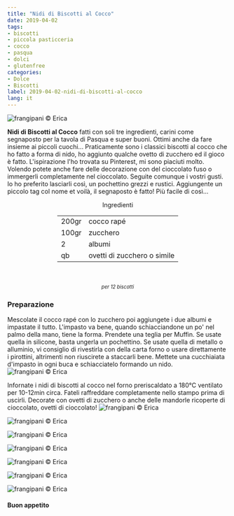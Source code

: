 ```yaml
---
title: "Nidi di Biscotti al Cocco"
date: 2019-04-02
tags:
- biscotti
- piccola pasticceria
- cocco
- pasqua
- dolci
- glutenfree
categories:
- Dolce
- Biscotti
label: 2019-04-02-nidi-di-biscotti-al-cocco
lang: it
---
```

![](header.jpeg "frangipani © Erica")

**Nidi di Biscotti al Cocco** fatti con soli tre ingredienti, carini come segnaposto per la tavola di Pasqua e super buoni. Ottimi anche da fare insieme ai piccoli cuochi... Praticamente sono i classici biscotti al cocco che ho fatto a forma di nido, ho aggiunto qualche ovetto di zucchero ed il gioco è fatto. L'ispirazione l'ho trovata su Pinterest, mi sono piaciuti molto. Volendo potete anche fare delle decorazione con del cioccolato fuso o immergerli completamente nel cioccolato. Seguite comunque i vostri gusti. Io ho preferito lasciarli così, un pochettino grezzi e rustici. Aggiungente un piccolo tag col nome et voilà, il segnaposto è fatto! Più facile di così... 


<div id="wrapper" style="text-align: center">
  <div id="yourdiv" style="display: inline-block;">
    <div class="ingredients" itemscope itemtype="http://schema.org/Recipe">
      <span itemprop="name" style="display:none;">Nidi di Biscotti al Cocco</span>
      <span itemprop="recipeCategory" style="display:none;">Dolce</span>
      <img itemprop="image" style="display:none;" class="ignore-gallery-item" src="header.jpeg"/>
      <span itemprop="author" style="display:none;">Erica Raiano</span>
      <span itemprop="description" style="display:none;">Nidi di Biscotti al Cocco fatti con soli tre ingredienti, carini come segnaposto per la tavola di Pasqua e super buoni.</span>
      <div class="ingredients-title">Ingredienti</div>
      <table>
        <tbody>
          <tr itemprop="recipeIngredient">
            <td>200gr</td>
            <td>cocco rapé</td>
          </tr>
          <tr itemprop="recipeIngredient">
            <td>100gr</td>
            <td>zucchero</td>
          </tr>
          <tr itemprop="recipeIngredient">
            <td>2</td>
            <td>albumi</td>
          </tr>
          <tr itemprop="recipeIngredient">
            <td>qb</td>
            <td>ovetti di zucchero o simile</td>
          </tr>
        </tbody>
      </table>
      <br></br>
      <i class="pull-right" style="font-size: 80%;">per 12 biscotti</i>
    </div>
  </div>
</div>


<h3>
  <font color="grey">
    <i class="fa-solid fa-gears"></i>
  </font> Preparazione
</h3>

Mescolate il cocco rapé con lo zucchero poi aggiungete i due albumi e impastate il tutto. L'impasto va bene, quando schiacciandone un po' nel palmo della mano, tiene la forma. Prendete una teglia per Muffin. Se usate quella in silicone, basta ungerla un pochettino. Se usate quella di metallo o alluminio, vi consiglio di rivestirla con della carta forno o usare direttamente i pirottini, altrimenti non riuscirete a staccarli bene. Mettete una cucchiaiata d'impasto in ogni buca e schiacciatelo formando un nido.
![](teglia.jpeg "frangipani © Erica")

Infornate i nidi di biscotti al cocco nel forno preriscaldato a 180°C ventilato per 10-12min circa. Fateli raffreddare completamente nello stampo prima di uscirli. Decorate con ovetti di zucchero o anche delle mandorle ricoperte di cioccolato, ovetti di cioccolato!
![](risultato1.jpeg "frangipani © Erica")

![](risultato2.jpeg "frangipani © Erica")

![](risultato3.jpeg "frangipani © Erica")

![](risultato4.jpeg "frangipani © Erica")

![](risultato5.jpeg "frangipani © Erica")

![](risultato6.jpeg "frangipani © Erica")

![](risultato7.jpeg "frangipani © Erica")

<h4>Buon appetito
  <font color="red">
    <i class="fa-regular fa-face-smile"></i>
  </font>
</h4>
